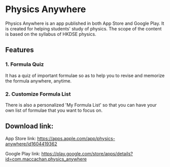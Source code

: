 # Physics Anywhere

Physics Anywhere is an app published in both App Store and Google Play. It is created for helping students' study of physics. The scope of the content is based on the syllabus of HKDSE physics.

## Features

### 1. Formula Quiz

It has a quiz of important formulae so as to help you to revise and memorize the formula anywhere, anytime.  

### 2. Customize Formula List

There is also a personalized 'My Formula List' so that you can have your own list of formulae that you want to focus on. 

## Download link:

App Store link: https://apps.apple.com/app/physics-anywhere/id1604419362

Google Play link: https://play.google.com/store/apps/details?id=com.maccachan.physics_anywhere 
